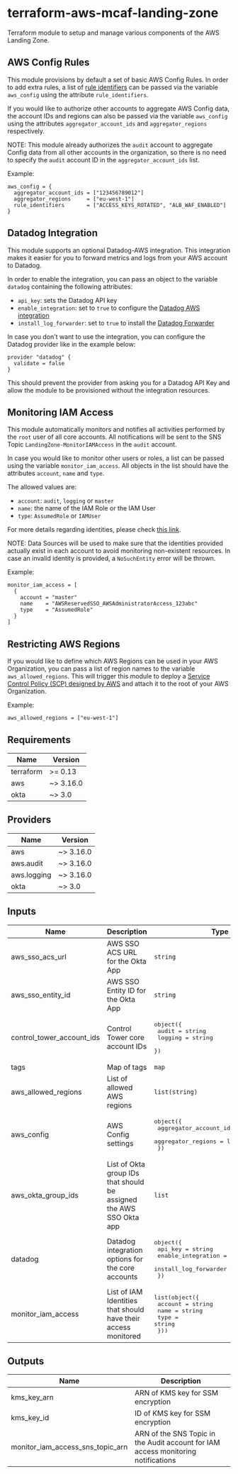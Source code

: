 # terraform-aws-mcaf-landing-zone
Terraform module to setup and manage various components of the AWS Landing Zone.

## AWS Config Rules

This module provisions by default a set of basic AWS Config Rules. In order to add extra rules, a list of [rule identifiers](https://docs.aws.amazon.com/config/latest/developerguide/managed-rules-by-aws-config.html) can be passed via the variable `aws_config` using the attribute `rule_identifiers`.

If you would like to authorize other accounts to aggregate AWS Config data, the account IDs and regions can also be passed via the variable `aws_config` using the attributes `aggregator_account_ids` and `aggregator_regions` respectively. 

NOTE: This module already authorizes the `audit` account to aggregate Config data from all other accounts in the organization, so there is no need to specify the `audit` account ID in the `aggregator_account_ids` list.

Example:

```hcl
aws_config = {
  aggregator_account_ids = ["123456789012"]
  aggregator_regions     = ["eu-west-1"]
  rule_identifiers       = ["ACCESS_KEYS_ROTATED", "ALB_WAF_ENABLED"]
}
```

## Datadog Integration

This module supports an optional Datadog-AWS integration. This integration makes it easier for you to forward metrics and logs from your AWS account to Datadog.

In order to enable the integration, you can pass an object to the variable `datadog` containing the following attributes:

- `api_key`: sets the Datadog API key
- `enable_integration`: set to `true` to configure the [Datadog AWS integration](https://docs.datadoghq.com/integrations/amazon_web_services/)
- `install_log_forwarder`: set to `true` to install the [Datadog Forwarder](https://docs.datadoghq.com/serverless/forwarder/)

In case you don't want to use the integration, you can configure the Datadog provider like in the example below:

```hcl
provider "datadog" {
  validate = false
}
```

This should prevent the provider from asking you for a Datadog API Key and allow the module to be provisioned without the integration resources.

## Monitoring IAM Access

This module automatically monitors and notifies all activities performed by the `root` user of all core accounts. All notifications will be sent to the SNS Topic `LandingZone-MonitorIAMAccess` in the `audit` account.

In case you would like to monitor other users or roles, a list can be passed using the variable `monitor_iam_access`. All objects in the list should have the attributes `account`, `name` and `type`. 

The allowed values are:

- `account`: `audit`, `logging` or `master`
- `name`: the name of the IAM Role or the IAM User
- `type`: `AssumedRole` or `IAMUser` 

For more details regarding identities, please check [this link](https://docs.aws.amazon.com/awscloudtrail/latest/userguide/cloudtrail-event-reference-user-identity.html).

NOTE: Data Sources will be used to make sure that the identities provided actually exist in each account to avoid monitoring non-existent resources. In case an invalid identity is provided, a `NoSuchEntity` error will be thrown. 

Example:

```hcl
monitor_iam_access = [
  {
    account = "master"
    name    = "AWSReservedSSO_AWSAdministratorAccess_123abc"
    type    = "AssumedRole"
  }
]
```

## Restricting AWS Regions

If you would like to define which AWS Regions can be used in your AWS Organization, you can pass a list of region names to the variable `aws_allowed_regions`. This will trigger this module to deploy a [Service Control Policy (SCP) designed by AWS](https://docs.aws.amazon.com/organizations/latest/userguide/orgs_manage_policies_scps_examples.html#example-scp-deny-region) and attach it to the root of your AWS Organization.

Example:

```hcl
aws_allowed_regions = ["eu-west-1"]
```

<!--- BEGIN_TF_DOCS --->
## Requirements

| Name | Version |
|------|---------|
| terraform | >= 0.13 |
| aws | ~> 3.16.0 |
| okta | ~> 3.0 |

## Providers

| Name | Version |
|------|---------|
| aws | ~> 3.16.0 |
| aws.audit | ~> 3.16.0 |
| aws.logging | ~> 3.16.0 |
| okta | ~> 3.0 |

## Inputs

| Name | Description | Type | Default | Required |
|------|-------------|------|---------|:--------:|
| aws\_sso\_acs\_url | AWS SSO ACS URL for the Okta App | `string` | n/a | yes |
| aws\_sso\_entity\_id | AWS SSO Entity ID for the Okta App | `string` | n/a | yes |
| control\_tower\_account\_ids | Control Tower core account IDs | <pre>object({<br>    audit   = string<br>    logging = string<br>  })</pre> | n/a | yes |
| tags | Map of tags | `map` | n/a | yes |
| aws\_allowed\_regions | List of allowed AWS regions | `list(string)` | `null` | no |
| aws\_config | AWS Config settings | <pre>object({<br>    aggregator_account_ids = list(string)<br>    aggregator_regions     = list(string)<br>  })</pre> | `null` | no |
| aws\_okta\_group\_ids | List of Okta group IDs that should be assigned the AWS SSO Okta app | `list` | `[]` | no |
| datadog | Datadog integration options for the core accounts | <pre>object({<br>    api_key               = string<br>    enable_integration    = bool<br>    install_log_forwarder = bool<br>  })</pre> | `null` | no |
| monitor\_iam\_access | List of IAM Identities that should have their access monitored | <pre>list(object({<br>    account = string<br>    name    = string<br>    type    = string<br>  }))</pre> | `null` | no |

## Outputs

| Name | Description |
|------|-------------|
| kms\_key\_arn | ARN of KMS key for SSM encryption |
| kms\_key\_id | ID of KMS key for SSM encryption |
| monitor\_iam\_access\_sns\_topic\_arn | ARN of the SNS Topic in the Audit account for IAM access monitoring notifications |

<!--- END_TF_DOCS --->
